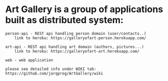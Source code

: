 # Art Gallery is a group of applications built as distributed system:

    person-api - REST api handling person domain (user/contacts..)
        link to heroku: https://galleryofart-person.herokuapp.com/

    art-api - REST api handling art domain (authors, pictures...)
        link to heroku: https://galleryofart-art.herokuapp.com/

    web - web application

    please see detailed info under WIKI tab: https://github.com/jarqprog/ArtGallery/wiki